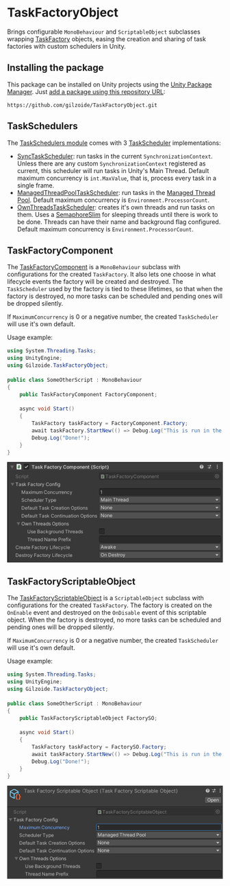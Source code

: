 # TaskFactoryObject
Brings configurable `MonoBehaviour` and `ScriptableObject` subclasses wrapping
[TaskFactory](https://docs.microsoft.com/en-us/dotnet/api/system.threading.tasks.taskfactory?view=netstandard-2.0)
objects, easing the creation and sharing of task factories with custom
schedulers in Unity.


## Installing the package
This package can be installed on Unity projects using the [Unity Package Manager](https://docs.unity3d.com/Manual/Packages.html).
Just [add a package using this repository URL](https://docs.unity3d.com/Manual/upm-ui-giturl.html):

```
https://github.com/gilzoide/TaskFactoryObject.git
```


## TaskSchedulers
The [TaskSchedulers module](Runtime/TaskSchedulers/) comes with 3
[TaskScheduler](https://docs.microsoft.com/en-us/dotnet/api/system.threading.tasks.taskscheduler?view=netstandard-2.0)
implementations:

- [SyncTaskScheduler](Runtime/TaskSchedulers/SyncTaskScheduler.cs): run tasks
  in the current `SynchronizationContext`. Unless there are any custom
  `SynchronizationContext` registered as current, this scheduler will run
  tasks in Unity's Main Thread. Default maximum concurrency is `int.MaxValue`,
  that is, process every task in a single frame.
- [ManagedThreadPoolTaskScheduler](Runtime/TaskSchedulers/ManagedThreadPoolTaskScheduler.cs):
  run tasks in the [Managed Thread Pool](https://docs.microsoft.com/en-us/dotnet/standard/threading/the-managed-thread-pool).
  Default maximum concurrency is `Environment.ProcessorCount`.
- [OwnThreadsTaskScheduler](Runtime/TaskSchedulers/OwnThreadsTaskScheduler.cs):
  creates it's own threads and run tasks on them. Uses a
  [SemaphoreSlim](https://docs.microsoft.com/en-us/dotnet/api/system.threading.semaphoreslim?view=netstandard-2.0)
  for sleeping threads until there is work to be done. Threads can have their
  name and background flag configured. Default maximum concurrency is
  `Environment.ProcessorCount`.


## TaskFactoryComponent
The [TaskFactoryComponent](Runtime/TaskFactoryComponent.cs) is a
`MonoBehaviour` subclass with configurations for the created `TaskFactory`.
It also lets one choose in what lifecycle events the factory will be created
and destroyed. The `TaskScheduler` used by the factory is tied to these
lifetimes, so that when the factory is destroyed, no more tasks can be
scheduled and pending ones will be dropped silently.

If `MaximumConcurrency` is 0 or a negative number, the created `TaskScheduler`
will use it's own default.

Usage example:
```cs
using System.Threading.Tasks;
using UnityEngine;
using Gilzoide.TaskFactoryObject;

public class SomeOtherScript : MonoBehaviour
{
    public TaskFactoryComponent FactoryComponent;

    async void Start()
    {
        TaskFactory taskFactory = FactoryComponent.Factory;
        await taskFactory.StartNew(() => Debug.Log("This is run in the configured TaskScheduler!"));
        Debug.Log("Done!");
    }
}
```

![](Extras~/TaskFactoryComponent.png)


## TaskFactoryScriptableObject
The [TaskFactoryScriptableObject](Runtime/TaskFactoryScriptableObject.cs) is a
`ScriptableObject` subclass with configurations for the created `TaskFactory`.
The factory is created on the `OnEnable` event and destroyed on the `OnDisable`
event of this scriptable object. When the factory is destroyed, no more tasks
can be scheduled and pending ones will be dropped silently.

If `MaximumConcurrency` is 0 or a negative number, the created `TaskScheduler`
will use it's own default.

Usage example:
```cs
using System.Threading.Tasks;
using UnityEngine;
using Gilzoide.TaskFactoryObject;

public class SomeOtherScript : MonoBehaviour
{
    public TaskFactoryScriptableObject FactorySO;

    async void Start()
    {
        TaskFactory taskFactory = FactorySO.Factory;
        await taskFactory.StartNew(() => Debug.Log("This is run in the configured TaskScheduler!"));
        Debug.Log("Done!");
    }
}
```

![](Extras~/TaskFactoryScriptableObject.png)
